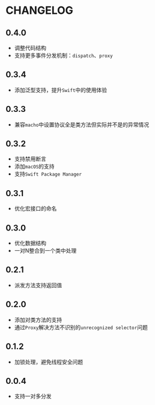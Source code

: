 # CHANGELOG

## 0.4.0

- 调整代码结构
- 支持更多事件分发机制：`dispatch`、`proxy`

## 0.3.4

- 添加泛型支持，提升`Swift`中的使用体验

## 0.3.3

- 兼容`macho`中设置协议全是类方法但实际并不是的异常情况

## 0.3.2

- 支持禁用断言
- 添加`macOS`的支持
- 支持`Swift Package Manager`


## 0.3.1

- 优化宏接口的命名


## 0.3.0

- 优化数据结构
- 一对N整合到一个类中处理


## 0.2.1

- 派发方法支持返回值


## 0.2.0

- 添加对类方法的支持
- 通过`Proxy`解决方法不识别的`unrecognized selector`问题


## 0.1.2

- 加锁处理，避免线程安全问题


## 0.0.4

- 支持一对多分发